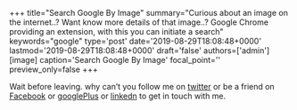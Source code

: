 +++
title="Search Google By Image"
summary="Curious about an image on the internet..? Want know more details of that image..? Google Chrome providing an extension, with this you can initiate a search"
keywords="google"
type='post'
date='2019-08-29T18:08:48+0000'
lastmod='2019-08-29T18:08:48+0000'
draft='false'
authors=['admin']
[image]
caption='Search Google By Image'
focal_point=''
preview_only=false
+++










Wait before leaving.
why can’t you follow me on <a href="https://twitter.com/arungudelli" target="_blank">twitter</a> or be a friend on <a href="https://www.facebook.com/gudelliArun" target="_blank">Facebook</a> or <a href="https://plus.google.com/+ArunkumarGudelli" target="_blank">googlePlus</a> or <a href="https://www.linkedin.com/in/arungudelli/" target="_blank">linkedn</a> to get in touch with me.







